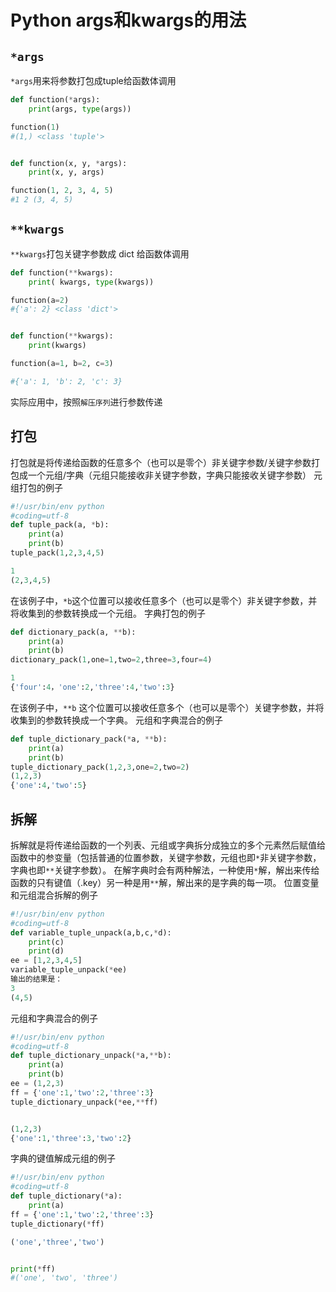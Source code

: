 # Python args和kwargs的用法

## `*args`

`*args`用来将参数打包成tuple给函数体调用

```python
def function(*args):
    print(args, type(args))

function(1)
#(1,) <class 'tuple'>


def function(x, y, *args):
    print(x, y, args)

function(1, 2, 3, 4, 5)
#1 2 (3, 4, 5)


```

## `**kwargs`

`**kwargs`打包关键字参数成 dict 给函数体调用

```python
def function(**kwargs):
    print( kwargs, type(kwargs))

function(a=2)
#{'a': 2} <class 'dict'>


def function(**kwargs):
    print(kwargs)

function(a=1, b=2, c=3)

#{'a': 1, 'b': 2, 'c': 3}

```

实际应用中，按照`解压序列`进行参数传递

## 打包 

打包就是将传递给函数的任意多个（也可以是零个）非关键字参数/关键字参数打包成一个元组/字典（元组只能接收非关键字参数，字典只能接收关键字参数）
元组打包的例子

```python
#!/usr/bin/env python
#coding=utf-8
def tuple_pack(a, *b):
    print(a)
    print(b)
tuple_pack(1,2,3,4,5)

1
(2,3,4,5)


```

在该例子中，`*b`这个位置可以接收任意多个（也可以是零个）非关键字参数，并将收集到的参数转换成一个元组。
字典打包的例子

```python
def dictionary_pack(a, **b):
    print(a)
    print(b)
dictionary_pack(1,one=1,two=2,three=3,four=4)

1
{'four':4，'one':2,'three':4,'two':3}
```

在该例子中，`**b` 这个位置可以接收任意多个（也可以是零个）关键字参数，并将收集到的参数转换成一个字典。
元组和字典混合的例子

```python
def tuple_dictionary_pack(*a, **b):
    print(a)
    print(b)
tuple_dictionary_pack(1,2,3,one=2,two=2)
(1,2,3)
{'one':4,'two':5}
```

## 拆解

拆解就是将传递给函数的一个列表、元组或字典拆分成独立的多个元素然后赋值给函数中的参变量（包括普通的位置参数，关键字参数，元组也即`*`非关键字参数，字典也即`**`关键字参数）。
在解字典时会有两种解法，一种使用`*`解，解出来传给函数的只有键值（.key）另一种是用`**`解，解出来的是字典的每一项。
位置变量和元组混合拆解的例子

```python
#!/usr/bin/env python
#coding=utf-8
def variable_tuple_unpack(a,b,c,*d):
    print(c)
    print(d)
ee = [1,2,3,4,5]
variable_tuple_unpack(*ee)
输出的结果是：
3
(4,5)


```

元组和字典混合的例子

```python
#!/usr/bin/env python
#coding=utf-8
def tuple_dictionary_unpack(*a,**b):
    print(a)
    print(b)
ee = (1,2,3)
ff = {'one':1,'two':2,'three':3} 
tuple_dictionary_unpack(*ee,**ff)


(1,2,3)
{'one':1,'three':3,'two':2}


```

字典的键值解成元组的例子

```python
#!/usr/bin/env python
#coding=utf-8
def tuple_dictionary(*a):
    print(a)
ff = {'one':1,'two':2,'three':3} 
tuple_dictionary(*ff)

('one','three','two')


print(*ff)
#('one', 'two', 'three')

```

